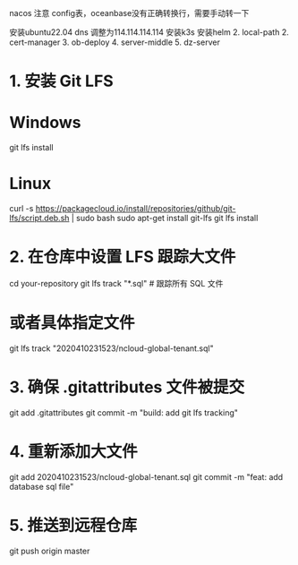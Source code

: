 nacos 注意 config表，oceanbase没有正确转换行，需要手动转一下


安装ubuntu22.04
dns 调整为114.114.114.114
安装k3s
安装helm
2. local-path
2. cert-manager
3. ob-deploy
4. server-middle
5. dz-server







# 1. 安装 Git LFS
# Windows
git lfs install

# Linux
curl -s https://packagecloud.io/install/repositories/github/git-lfs/script.deb.sh | sudo bash
sudo apt-get install git-lfs
git lfs install

# 2. 在仓库中设置 LFS 跟踪大文件
cd your-repository
git lfs track "*.sql"    # 跟踪所有 SQL 文件
# 或者具体指定文件
git lfs track "2020410231523/ncloud-global-tenant.sql"

# 3. 确保 .gitattributes 文件被提交
git add .gitattributes
git commit -m "build: add git lfs tracking"
 
# 4. 重新添加大文件
git add 2020410231523/ncloud-global-tenant.sql
git commit -m "feat: add database sql file"

# 5. 推送到远程仓库
git push origin master
